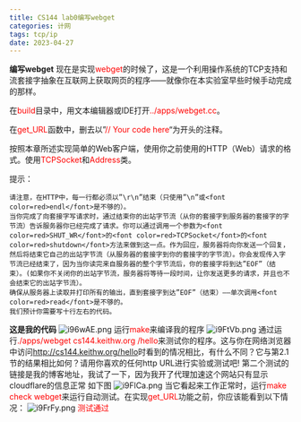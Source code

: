 ```yaml
---
title: CS144 lab0编写webget
categories: 计网
tags: tcp/ip
date: 2023-04-27
---
```

**编写webget**
现在是实现<font color=red>webget</font>的时候了，这是一个利用操作系统的TCP支持和流套接字抽象在互联网上获取网页的程序——就像你在本实验室早些时候手动完成的那样。

在<font color=red>build</font>目录中，用文本编辑器或IDE打开<font color=red>../apps/webget.cc</font>。

在<font color=red>get_URL</font>函数中，删去以”<font color=red>// Your code here</font>“为开头的注释。

按照本章所述实现简单的Web客户端，使用你之前使用的HTTP（Web）请求的格式。使用<font color=red>TCPSocket</font>和<font color=red>Address</font>类。

提示：

	请注意，在HTTP中，每一行都必须以”\r\n”结束（只使用”\n”或<font color=red>endl</font>是不够的）。
	当你完成了向套接字写请求时，通过结束你的出站字节流（从你的套接字到服务器的套接字的字节流）告诉服务器你已经完成了请求。你可以通过调用一个参数为<font color=red>SHUT_WR</font>的<font color=red>TCPSocket</font>的<font color=red>shutdown</font>方法来做到这一点。作为回应，服务器将向你发送一个回复，然后将结束它自己的出站字节流（从服务器的套接字到你的套接字的字节流）。你会发现传入字节流已经结束了，因为当你读完来自服务器的整个字节流后，你的套接字将到达”EOF”（结束）。(如果你不关闭你的出站字节流，服务器将等待一段时间，让你发送更多的请求，并且也不会结束它的出站字节流）。
	确保从服务器上读取并打印所有的输出，直到套接字到达”EOF”（结束）——单次调用<font color=red>read</font>是不够的。
	我们预计你需要写十行左右的代码。
**这是我的代码**
![i96wAE.png](https://i.328888.xyz/2023/04/27/i96wAE.png)
运行<font color=red>make</font>来编译我的程序
	![i9FtVb.png](https://i.328888.xyz/2023/04/27/i9FtVb.png)
通过运行<font color=red>./apps/webget cs144.keithw.org /hello</font>来测试你的程序。这与你在网络浏览器中访问<font color=red>http://cs144.keithw.org/hello</font>时看到的情况相比，有什么不同？它与第2.1节的结果相比如何？请用你喜欢的任何http URL进行实验或测试吧!
	第二个测试的链接是我的博客地址，我试了一下，因为我开了代理加速这个网站只有显示cloudflare的信息正常
	如下图
	![i9FlCa.png](https://i.328888.xyz/2023/04/27/i9FlCa.png)
当它看起来工作正常时，运行<font color=red>make check webget</font>来运行自动测试。在实现<font color=red>get_URL</font>功能之前，你应该能看到以下情况：
	![i9FrFy.png](https://i.328888.xyz/2023/04/27/i9FrFy.png)
	<font color=red>测试通过</font>
